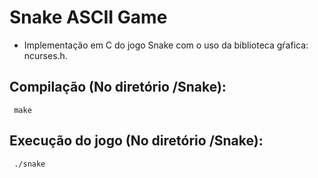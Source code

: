 # Snake ASCII Game
 * Implementação em C do jogo Snake com o uso da biblioteca gŕafica: ncurses.h.

## Compilação (No diretório /Snake):
     make

## Execução do jogo (No diretório /Snake):
     ./snake
